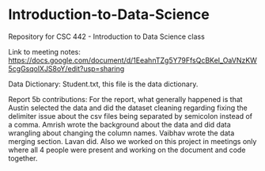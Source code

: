# Introduction-to-Data-Science
Repository for CSC 442 - Introduction to Data Science class

Link to meeting notes: https://docs.google.com/document/d/1EeahnTZg5Y79FfsQcBKeI_OaVNzKW5cgGsqolXJS8oY/edit?usp=sharing

Data Dictionary: Student.txt, this file is the data dictionary.

Report 5b contributions: For the report, what generally happened is that Austin selected the data and did the dataset cleaning regarding fixing the delimiter issue about the csv files being separated by semicolon instead of a comma. Amrish wrote the background about the data and did data wrangling about changing the column names. Vaibhav wrote the data merging section. Lavan did. Also we worked on this project in meetings only where all 4 people were present and working on the document and code together.
